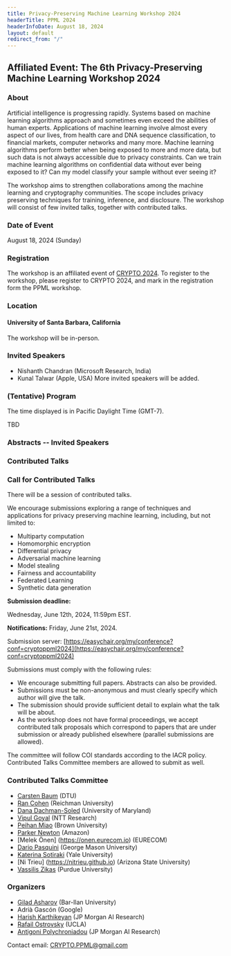 ```yaml
---
title: Privacy-Preserving Machine Learning Workshop 2024
headerTitle: PPML 2024
headerInfoDate: August 18, 2024
layout: default
redirect_from: "/"
---
```


## Affiliated Event: The 6th Privacy-Preserving Machine Learning Workshop 2024

### About

Artificial intelligence is progressing rapidly. Systems based on machine learning algorithms approach and sometimes even exceed the abilities of human experts. Applications of machine learning involve almost every aspect of our lives, from health care and DNA sequence classification, to financial markets, computer networks and many more. Machine learning algorithms perform better when being exposed to more and more data, but such data is not always accessible due to privacy constraints. Can we train machine learning algorithms on confidential data without ever being exposed to it? Can my model classify your sample without ever seeing it?

The workshop aims to strengthen collaborations among the machine learning and cryptography communities. The scope includes privacy preserving techniques for training, inference, and disclosure. The workshop will consist of few invited talks, together with contributed talks.

### Date of Event
August 18, 2024 (Sunday)

### Registration
The workshop is an affiliated event of [CRYPTO 2024](https://crypto.iacr.org/2024/). To register to the workshop, please register to CRYPTO 2024, and mark in the registration form the PPML workshop.


### Location

#### University of Santa Barbara, California

The workshop will be in-person.



### Invited Speakers

- Nishanth Chandran (Microsoft Research, India)
- Kunal Talwar (Apple, USA)
More invited speakers will be added.

### (Tentative) Program


The time displayed is in Pacific Daylight Time (GMT-7).


TBD

### Abstracts -- Invited Speakers



### Contributed Talks
### Call for Contributed Talks

There will be a session of contributed talks.

We encourage submissions exploring a range of techniques and applications for privacy preserving machine learning, including, but not limited to:

- Multiparty computation
- Homomorphic encryption
- Differential privacy
- Adversarial machine learning
- Model stealing
- Fairness and accountability
- Federated Learning
- Synthetic data generation



**Submission deadline:**

Wednesday, June 12th, 2024, 11:59pm EST.

**Notifications:**
Friday, June 21st, 2024.

Submission server: [https://easychair.org/my/conference?conf=cryptoppml2024](https://easychair.org/my/conference?conf=cryptoppml2024)


Submissions must comply with the following rules:
- We encourage submitting full papers. Abstracts can also be provided.
- Submissions must be non-anonymous and must clearly specify which author will give the talk.
- The submission should provide sufficient detail to explain what the talk will be about.
- As the workshop does not have formal proceedings, we accept contributed talk proposals which correspond to papers that are under submission or already published elsewhere (parallel submissions are allowed).

The committee will follow COI standards according to the IACR policy. Contributed Talks Committee members are allowed to submit as well.

### Contributed Talks Committee

- [Carsten Baum](https://carstenbaum.com) (DTU)
- [Ran Cohen](https://cs.idc.ac.il/~ran/) (Reichman University)
- [Dana Dachman-Soled](https://user.eng.umd.edu/~danadach/) (University of Maryland)
- [Vipul Goyal](https://vipulgoyal.org) (NTT Research)
- [Peihan Miao](https://sites.google.com/view/peihanmiao/home) (Brown University)
- [Parker Newton](https://www.amazon.science/author/parker-newton) (Amazon)
- [Melek Önen] (https://onen.eurecom.io) (EURECOM)
- [Dario Pasquini](https://pasquini-dario.github.io/me/) (George Mason University)
- [Katerina Sotiraki](https://sotiraki.com) (Yale University)
- [Ni Trieu] (https://nitrieu.github.io) (Arizona State University)
- [Vassilis Zikas](https://www.cs.purdue.edu/homes/vzikas/) (Purdue University)








<!---
- [Gilad Asharov](http://www.cs.biu.ac.il/~asharog) (Bar-Ilan University) -- organizer
- [Hubert Chan](https://i.cs.hku.hk/~hubert/) (University of Hong Kong)
- [Ran Cohen](https://cs.idc.ac.il/~ran/) (Reichman University)
- [Bernardo David](https://www.bmdavid.com) (IT University of Copenhagen)
- [Daniel Escudero](https://www.escudero.me) (JPM AI Research)
- Adrià Gascón (Google)
- [Abhishek Jain](https://www.cs.jhu.edu/~abhishek/) (Johns Hopkins University)
- [Parker Newton](https://www.amazon.science/author/parker-newton) (Amazon)
- [Rafail Ostrovsky](http://web.cs.ucla.edu/~rafail/) (UCLA) -- organizer
- [Antigoni Polychroniadou](https://antigonip.github.io/) (JP Morgan AI Research) -- organizer
- [Adam Sealfon](https://asealfon.github.io) (Google Research)
- [Yifan Song](https://crypto-song.github.io) (Tsinghua University)
- [Katerina Sotiraki](https://sotiraki.com) (UC Berkeley)
- [Akira Takahashi](https://akiratk0355.github.io) (University of Edinburgh)
--->

<!---
- [Adi Akavia](https://sites.google.com/view/akavia) (University of Haifa)
- [Gilad Asharov](http://www.cs.biu.ac.il/~asharog) (Bar-Ilan University)
- [Carsten Baum](http://carstenbaum.com) (Aarhus University)
- [Elette Boyle](https://cs.idc.ac.il/~elette/) (IDC)
- [Vipul Goyal](https://www.cs.cmu.edu/~goyal/) (CMU and NTT)
- [Mohammad Mahmoody](https://www.cs.virginia.edu/~mohammad/) (University of Virginia (UVA))
- [Sahar Mazloom](http://mason.gmu.edu/~sseyedma/index.html) (JPM AI Research)
- [Rafail Ostrovsky](http://web.cs.ucla.edu/~rafail/) (UCLA)
- [Antigoni Polychroniadou](https://antigonip.github.io/) (JP Morgan AI Research)
- [Gil Segev](https://www.gilsegev.net) (Hebrew University)
--->


### Organizers

- [Gilad Asharov](http://www.cs.biu.ac.il/~asharog) (Bar-Ilan University)
- Adrià Gascón (Google)
- [Harish Karthikeyan](https://sites.google.com/view/kharish/home) (JP Morgan AI Research)
- [Rafail Ostrovsky](http://web.cs.ucla.edu/~rafail/) (UCLA)
- [Antigoni Polychroniadou](https://antigonip.github.io/) (JP Morgan AI Research)

Contact email: [CRYPTO.PPML@gmail.com](mailto:CRYPTO.PPML@gmail.com)
